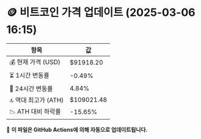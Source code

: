 # 🪙 비트코인 가격 업데이트 (2025-03-06 16:15)

| 항목                | 값 |
|--------------------|----------------|
| 💰 현재 가격 (USD) | $91918.20 |
| ⏳ 1시간 변동률    | -0.49% |
| 📆 24시간 변동률   | 4.84% |
| 🔝 역대 최고가 (ATH) | $109021.48 |
| 📉 ATH 대비 하락률 | -15.65% |

🔄 **이 파일은 GitHub Actions에 의해 자동으로 업데이트됩니다.**
